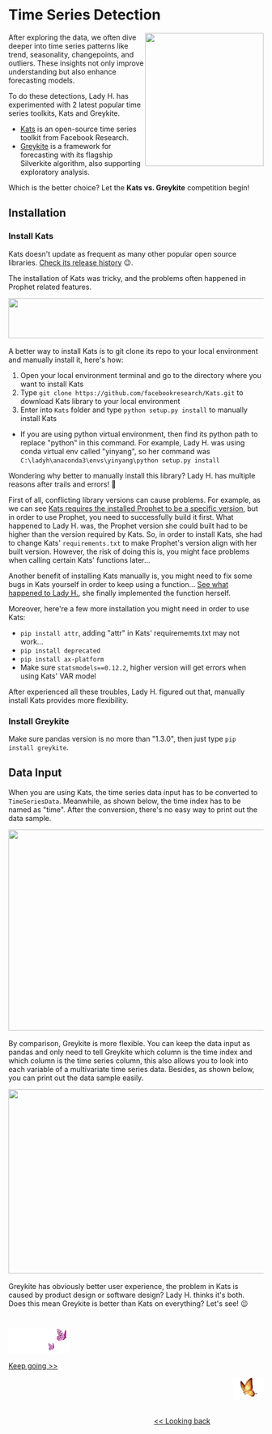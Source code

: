 # Time Series Detection

<p>
<img align="right" src="https://github.com/lady-h-world/My_Garden/blob/main/images/Garden_Totem_images/detection/kats_vs_greykite.png" width="234" height="263" /></p>

After exploring the data, we often dive deeper into time series patterns like trend, seasonality, changepoints, and outliers. These insights not only improve understanding but also enhance forecasting models.

To do these detections, Lady H. has experimented with 2 latest popular time series toolkits, Kats and Greykite. 

* [Kats][1] is an open-source time series toolkit from Facebook Research.
* [Greykite][2] is a framework for forecasting with its flagship Silverkite algorithm, also supporting exploratory analysis.

Which is the better choice? Let the <b>Kats vs. Greykite</b> competition begin!


## Installation

### Install Kats
Kats doesn't update as frequent as many other popular open source libraries. [Check its release history][7] 😉.

The installation of Kats was tricky, and the problems often happened in Prophet related features.

<p align="left">
<img src="https://github.com/lady-h-world/My_Garden/blob/main/images/Garden_Totem_images/notes/prophet_note.png" width="766" height="79" />
</p>

A better way to install Kats is to git clone its repo to your local environment and manually install it, here's how:
1. Open your local environment terminal and go to the directory where you want to install Kats
2. Type `git clone https://github.com/facebookresearch/Kats.git` to download Kats library to your local environment
3. Enter into `Kats` folder and type `python setup.py install` to manually install Kats
* If you are using python virtual environment, then find its python path to replace "python" in this command. For example, Lady H. was using conda virtual env called "yinyang", so her command was `C:\ladyh\anaconda3\envs\yinyang\python setup.py install`

Wondering why better to manually install this library? Lady H. has multiple reasons after trails and errors! 🧐

First of all, conflicting library versions can cause problems. For example, as we can see [Kats requires the installed Prophet to be a specific version][3], but in order to use Prophet, you need to successfully build it first. What happened to Lady H. was, the Prophet version she could built had to be higher than the version required by Kats. So, in order to install Kats, she had to change Kats' `requirements.txt` to make Prophet's version align with her built version. However, the risk of doing this is, you might face problems when calling certain Kats' functions later...

Another benefit of installing Kats manually is, you might need to fix some bugs in Kats yourself in order to keep using a function... [See what happened to Lady H.][4], she finally implemented the function herself.

Moreover, here're a few more installation you might need in order to use Kats:
* `pip install attr`, adding "attr" in Kats' requirememts.txt may not work...
* `pip install deprecated`
* `pip install ax-platform`
* Make sure `statsmodels==0.12.2`, higher version will get errors when using Kats' VAR model

After experienced all these troubles, Lady H. figured out that, manually install Kats provides more flexibility.

### Install Greykite

Make sure pandas version is no more than "1.3.0", then just type `pip install greykite`.

## Data Input

When you are using Kats, the time series data input has to be converted to `TimeSeriesData`. Meanwhile, as shown below, the time index has to be named as "time". After the conversion, there's no easy way to print out the data sample.

<p align="left">
<img src="https://github.com/lady-h-world/My_Garden/blob/main/images/Garden_Totem_images/detection/kats_input.png" width="692" height="397" />
</p>

By comparison, Greykite is more flexible. You can keep the data input as pandas and only need to tell Greykite which column is the time index and which column is the time series column, this also allows you to look into each variable of a multivariate time series data. Besides, as shown below, you can print out the data sample easily.

<p align="left">
<img src="https://github.com/lady-h-world/My_Garden/blob/main/images/Garden_Totem_images/detection/greykite_input.png" width="806" height="364" />
</p>

Greykite has obviously better user experience, the problem in Kats is caused by product design or software design? Lady H. thinks it's both. Does this mean Greykite is better than Kats on everything? Let's see! 😉

#
<p align="left">
<img src="https://github.com/lady-h-world/My_Garden/blob/main/images/follow_us.png" width="120" height="50" />
</p>

[Keep going >>][5]

<p align="right">
<img src="https://github.com/lady-h-world/My_Garden/blob/main/images/going_back.png" width="60" height="44" />
</p>

&nbsp;&nbsp;&nbsp;&nbsp;&nbsp;&nbsp;&nbsp;&nbsp;&nbsp;&nbsp;&nbsp;&nbsp;&nbsp;&nbsp;&nbsp;&nbsp;&nbsp;&nbsp;&nbsp;&nbsp;&nbsp;&nbsp;&nbsp;&nbsp;&nbsp;&nbsp;&nbsp;&nbsp;&nbsp;&nbsp;&nbsp;&nbsp;&nbsp;&nbsp;&nbsp;&nbsp;&nbsp;&nbsp;&nbsp;&nbsp;&nbsp;&nbsp;&nbsp;&nbsp;&nbsp;&nbsp;&nbsp;&nbsp;&nbsp;&nbsp;&nbsp;&nbsp;&nbsp;&nbsp;&nbsp;&nbsp;&nbsp;&nbsp;&nbsp;&nbsp;&nbsp;&nbsp;&nbsp;&nbsp;&nbsp;&nbsp;&nbsp;&nbsp;&nbsp;&nbsp;&nbsp;&nbsp;&nbsp;&nbsp;&nbsp;&nbsp;&nbsp;&nbsp;&nbsp;&nbsp;&nbsp;&nbsp;&nbsp;&nbsp;&nbsp;&nbsp;&nbsp;&nbsp;&nbsp;&nbsp;&nbsp;&nbsp;&nbsp;&nbsp;&nbsp;&nbsp;&nbsp;&nbsp;&nbsp;&nbsp;&nbsp;&nbsp;&nbsp;&nbsp;&nbsp;&nbsp;&nbsp;&nbsp;&nbsp;&nbsp;&nbsp;&nbsp;&nbsp;&nbsp;&nbsp;&nbsp;&nbsp;&nbsp;&nbsp;&nbsp;&nbsp;&nbsp;&nbsp;&nbsp;&nbsp;&nbsp;&nbsp;&nbsp;&nbsp;&nbsp;&nbsp;&nbsp;&nbsp;&nbsp;&nbsp;&nbsp;&nbsp;&nbsp;&nbsp;&nbsp;&nbsp;&nbsp;&nbsp;&nbsp;&nbsp;&nbsp;&nbsp;&nbsp;&nbsp;&nbsp;&nbsp;&nbsp;&nbsp;&nbsp;&nbsp;&nbsp;&nbsp;&nbsp;&nbsp;&nbsp;&nbsp;&nbsp;&nbsp;&nbsp;&nbsp;&nbsp;&nbsp;&nbsp;&nbsp;&nbsp;&nbsp;&nbsp;&nbsp;&nbsp;&nbsp;&nbsp;&nbsp;&nbsp;&nbsp;&nbsp;&nbsp;&nbsp;&nbsp;&nbsp;&nbsp;&nbsp;&nbsp;&nbsp;&nbsp;&nbsp;&nbsp;&nbsp;&nbsp;&nbsp;&nbsp;&nbsp;&nbsp;&nbsp;&nbsp;&nbsp;&nbsp;[<< Looking back][6]


[1]:https://github.com/facebookresearch/Kats
[2]:https://github.com/linkedin/greykite
[3]:https://github.com/facebookresearch/Kats/blob/fix_plots/requirements.txt#L9
[4]:https://github.com/facebookresearch/Kats/issues/194
[5]:https://github.com/lady-h-world/My_Garden/blob/main/reading_pages/Penitent_Arch/ts8.md
[6]:https://github.com/lady-h-world/My_Garden/blob/main/reading_pages/Penitent_Arch/ts6.md
[7]:https://github.com/facebookresearch/Kats/releases
